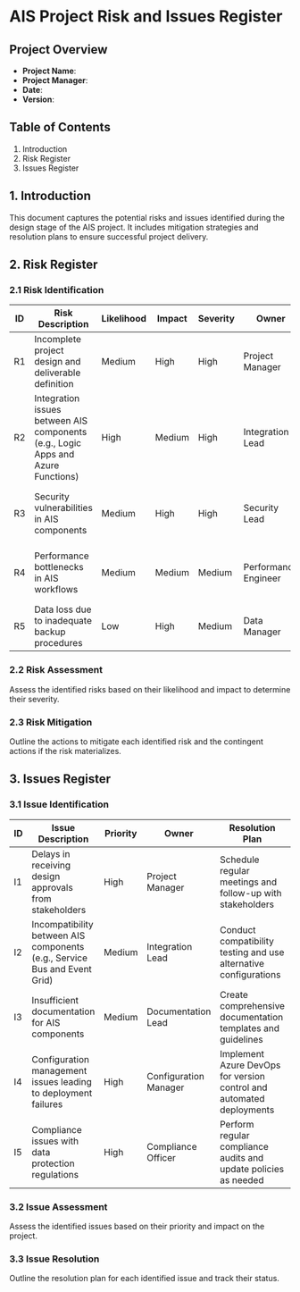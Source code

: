 # AIS Project Risk and Issues Register

## Project Overview
- **Project Name**: 
- **Project Manager**: 
- **Date**: 
- **Version**: 

## Table of Contents
1. Introduction
2. Risk Register
3. Issues Register

## 1. Introduction
This document captures the potential risks and issues identified during the design stage of the AIS project. It includes mitigation strategies and resolution plans to ensure successful project delivery.

## 2. Risk Register

### 2.1 Risk Identification
| ID  | Risk Description | Likelihood | Impact | Severity | Owner | Mitigating Action | Contingent Action |
|-----|------------------|------------|--------|----------|-------|-------------------|-------------------|
| R1  | Incomplete project design and deliverable definition | Medium | High | High | Project Manager | Conduct thorough design reviews and stakeholder workshops | Escalate to project board for additional resources |
| R2  | Integration issues between AIS components (e.g., Logic Apps and Azure Functions) | High | Medium | High | Integration Lead | Perform integration testing early in the design phase | Use alternative integration methods if issues persist |
| R3  | Security vulnerabilities in AIS components | Medium | High | High | Security Lead | Implement Azure Security Center recommendations and regular security audits | Apply patches and updates promptly |
| R4  | Performance bottlenecks in AIS workflows | Medium | Medium | Medium | Performance Engineer | Conduct performance testing and optimize workflows | Scale up resources as needed |
| R5  | Data loss due to inadequate backup procedures | Low | High | Medium | Data Manager | Implement Azure Backup and regular data integrity checks | Establish a disaster recovery plan |

### 2.2 Risk Assessment
Assess the identified risks based on their likelihood and impact to determine their severity.

### 2.3 Risk Mitigation
Outline the actions to mitigate each identified risk and the contingent actions if the risk materializes.

## 3. Issues Register

### 3.1 Issue Identification
| ID  | Issue Description | Priority | Owner | Resolution Plan | Status |
|-----|-------------------|----------|-------|-----------------|--------|
| I1  | Delays in receiving design approvals from stakeholders | High | Project Manager | Schedule regular meetings and follow-up with stakeholders | Open |
| I2  | Incompatibility between AIS components (e.g., Service Bus and Event Grid) | Medium | Integration Lead | Conduct compatibility testing and use alternative configurations | Open |
| I3  | Insufficient documentation for AIS components | Medium | Documentation Lead | Create comprehensive documentation templates and guidelines | Open |
| I4  | Configuration management issues leading to deployment failures | High | Configuration Manager | Implement Azure DevOps for version control and automated deployments | Open |
| I5  | Compliance issues with data protection regulations | High | Compliance Officer | Perform regular compliance audits and update policies as needed | Open |

### 3.2 Issue Assessment
Assess the identified issues based on their priority and impact on the project.

### 3.3 Issue Resolution
Outline the resolution plan for each identified issue and track their status.